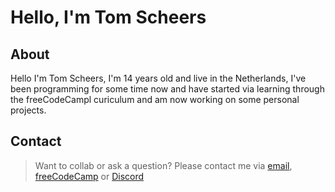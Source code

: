 # Hello, I'm Tom Scheers
## About
Hello I'm Tom Scheers, I'm 14 years old and live in the Netherlands, I've been programming for some time now and have started via learning through the freeCodeCampl curiculum and am now working on some personal projects.
## Contact
> Want to collab or ask a question? Please contact me via [email](mailto:tomscheers@outlook.com), [freeCodeCamp](https://www.freecodecamp.org/fcc309e0126-fb1b-4967-9177-e9eeaba614b4) or [Discord](https://discord.com/users/1167521366346563655)
  
